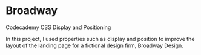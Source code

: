 # Broadway
Codecademy CSS Display and Positioning

In this project, I used properties such as display and position to improve the layout of the landing page for a fictional design firm, Broadway Design.
